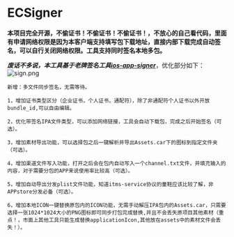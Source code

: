 # ECSigner
**本项目完全开源，不偷证书！不偷证书！不偷证书！，不放心的自己看代码，里面有申请网络权限是因为本客户端支持填写包下载地址，直接内部下载完成自动签名，可以自行关闭网络权限。工具支持同时签名本地多包。**

***废话不多说，本工具基于老牌签名工具[ios-app-signer](https://github.com/DanTheMan827/ios-app-signer)***，优化部分如下：
![ sign.png](https://github.com/even-cheng/even-appSigner/blob/master/sign.png)
```
新增：多文件同步签名，无需等待。
```
```
1，增加证书类型区分（企业证书，个人证书，通配符），除了非通配符个人证书以外开放bundle_id,可以自由编辑。
```
```
2，优化带签名IPA文件类型，可以添加网络链接，工具会自动下载包，完成之后开始签名（可选）。
```
```
3，增加素材导出功能，可以选择包之后一键解析并导出Assets.car下的图标到指定文件夹（可选）。
```
```
4，增加渠道文件写入功能，打开之后会在包内自动写入一个channel.txt文件，并填充输入的内容，对于需要分包的APP来说使用率比较高（可选）。
```
```
5，增加自动导出分发plist文件功能，知道itms-service协议的童鞋应该比较了解，非APPstore分发必备（可选）。
```
```
6，增加本地ICON一键替换原包内的ICON功能，无需手动解压IPA包内的Assets.car，只需要选择一张1024*1024大小的PNG图标即可同步打包完成替换,并且不会丢失原项目其他素材（重点！，市面上其他工具只能生成替换applicationIcon,其他放在assets中的素材文件会丢失！）。
``` 


